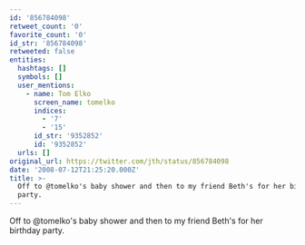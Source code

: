 ```yaml
---
id: '856784098'
retweet_count: '0'
favorite_count: '0'
id_str: '856784098'
retweeted: false
entities:
  hashtags: []
  symbols: []
  user_mentions:
    - name: Tom Elko
      screen_name: tomelko
      indices:
        - '7'
        - '15'
      id_str: '9352852'
      id: '9352852'
  urls: []
original_url: https://twitter.com/jth/status/856784098
date: '2008-07-12T21:25:20.000Z'
title: >-
  Off to @tomelko's baby shower and then to my friend Beth's for her birthday
  party.
---
```


Off to @tomelko's baby shower and then to my friend Beth's for her birthday party.